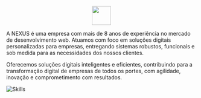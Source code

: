<p align="center">
<img src="https://nexus.gabrielsilva.dev.br/assets/logo-black.svg" height="50">
</p>

A NEXUS é uma empresa com mais de 8 anos de experiência no mercado de desenvolvimento web. Atuamos com foco em soluções digitais personalizadas para empresas, entregando sistemas robustos, funcionais e sob medida para as necessidades dos nossos clientes. 

Oferecemos soluções digitais inteligentes e eficientes, contribuindo para a transformação digital de empresas de todos os portes, com agilidade, inovação e comprometimento com resultados.

![Skills](https://skillicons.dev/icons?i=php,laravel,javascript,react,angular,mysql,aws&theme=dark)
